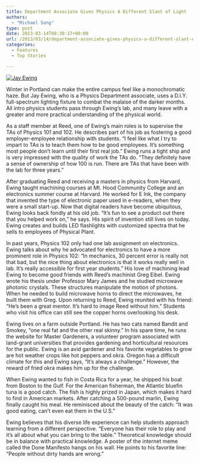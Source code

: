 ```yaml
---
title: Department Associate Gives Physics A Different Slant of Light
authors: 
  - "Michael Song"
type: post
date: 2013-03-14T08:30:17+00:00
url: /2013/03/14/department-associate-gives-physics-a-different-slant-of-light/
categories:
  - Features
  - Top Stories

---
```

[<img class="aligncenter size-full wp-image-2162" alt="Jay Ewing" src="https://i1.wp.com/www.reedquest.org/wp-content/uploads/2013/03/jay-ewing_web.jpg?resize=770%2C513" data-recalc-dims="1" />][1]

Winter in Portland can make the entire campus feel like a monochromatic haze. But Jay Ewing, who is a Physics Department associate, uses a D.I.Y. full-spectrum lighting fixture to combat the malaise of the darker months. All intro physics students pass through Ewing&#8217;s lab, and many leave with a greater and more practical understanding of the physical world.

As a staff member at Reed, one of Ewing&#8217;s main roles is to supervise the TAs of Physics 101 and 102. He describes part of his job as fostering a good employer-employee relationship with students. “I feel like what I try to impart to TAs is to teach them how to be good employees. It&#8217;s something most people don&#8217;t learn until their first real job.&#8221; Ewing runs a tight ship and is very impressed with the quality of work the TAs do. &#8220;They definitely have a sense of ownership of how 100 is run. There are TAs that have been with the lab for three years.&#8221;

After graduating Reed and receiving a masters in physics from Harvard, Ewing taught machining courses at Mt. Hood Community College and an electronics summer course at Harvard. He worked for E Ink, the company that invented the type of electronic paper used in e-readers, when they were a small start-up. Now that digital readers have become ubiquitous, Ewing looks back fondly at his old job. “It&#8217;s fun to see a product out there that you helped work on,&#8221; he says. His spirit of invention still lives on today. Ewing creates and builds LED flashlights with customized spectra that he sells to employees of Physical Plant.

In past years, Physics 102 only had one lab assignment on electronics. Ewing talks about why he advocated for electronics to have a more prominent role in Physics 102: &#8220;In mechanics, 30 percent error is really not that bad, but the nice thing about electronics is that it works really well in lab. It&#8217;s really accessible for first year students.&#8221; His love of machining lead Ewing to become good friends with Reed&#8217;s machinist Greg Eibel. Ewing wrote his thesis under Professor Mary James and he studied microwave photonic crystals. These structures manipulate the motion of photons. When he needed to build microwave horns to direct the microwaves, he built them with Greg. Upon returning to Reed, Ewing reunited with his friend: &#8220;He&#8217;s been a great mentor. It&#8217;s hard to image Reed without him.&#8221; Students who visit his office can still see the copper horns overlooking his desk.

Ewing lives on a farm outside Portland. He has two cats named Bandit and Smokey, &#8220;one real fat and the other real skinny.&#8221; In his spare time, he runs the website for Master Gardeners, a volunteer program associated with land-grant universities that provides gardening and horticultural resources for the public. Ewing is an avid gardener and his favorite vegetables to grow are hot weather crops like hot peppers and okra. Oregon has a difficult climate for this and Ewing says, “It&#8217;s always a challenge.&#8221; However, the reward of fried okra makes him up for the challenge.

When Ewing wanted to fish in Costa Rica for a year, he shipped his boat from Boston to the Gulf. For the American fisherman, the Atlantic bluefin tuna is a good catch. The fish is highly prized in Japan, which makes it hard to find in American markets. After catching a 500-pound marlin, Ewing finally caught his meal. He reminisced about the beauty of the catch: &#8220;It was good eating, can&#8217;t even eat them in the U.S.&#8221;

Ewing believes that his diverse life experience can help students approach learning from a different perspective. &#8220;Everyone has their role to play and it&#8217;s all about what you can bring to the table.&#8221; Theoretical knowledge should be in balance with practical knowledge. A poster of the internet meme called the Done Manifesto hangs on his wall. He points to his favorite line: &#8220;People without dirty hands are wrong.&#8221;

 [1]: https://i1.wp.com/www.reedquest.org/wp-content/uploads/2013/03/jay-ewing_web.jpg